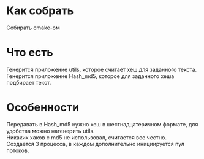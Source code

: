 # Как собрать
Собирать cmake-ом
# Что есть
Генерится приложение utils, которое считает хеш для заданного текста.  
Генерится приложение Hash_md5, которое для заданного хеша подбирает текст.  
# Особенности
Передавать в Hash_md5 нужно хеш в шестнадцатеричном формате, для удобства можно нагенерить utils.  
Никаких хаков с md5 не использовал, считается все честно.  
Создается 3 процесса, в каждом дополнительно инициируется пул потоков.  
